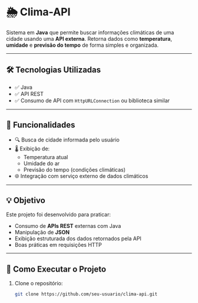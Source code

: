 # 🌦️ Clima-API

Sistema em **Java** que permite buscar informações climáticas de uma cidade usando uma **API externa**. Retorna dados como **temperatura**, **umidade** e **previsão do tempo** de forma simples e organizada.

---

## 🛠 Tecnologias Utilizadas

- ✅ Java  
- ✅ API REST  
- ✅ Consumo de API com `HttpURLConnection` ou biblioteca similar  

---

## 🎯 Funcionalidades

- 🔍 Busca de cidade informada pelo usuário
- 🌡️ Exibição de:
  - Temperatura atual
  - Umidade do ar
  - Previsão do tempo (condições climáticas)
- 🌐 Integração com serviço externo de dados climáticos

---

## 💡 Objetivo

Este projeto foi desenvolvido para praticar:
- Consumo de **APIs REST** externas com Java
- Manipulação de **JSON**
- Exibição estruturada dos dados retornados pela API
- Boas práticas em requisições HTTP

---

## 🚀 Como Executar o Projeto

1. Clone o repositório:
   ```bash
   git clone https://github.com/seu-usuario/clima-api.git
